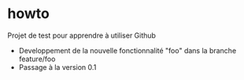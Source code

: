 # howto
Projet de test pour apprendre à utiliser Github

* Developpement de la nouvelle fonctionnalité "foo" dans la branche feature/foo
* Passage à la version 0.1
